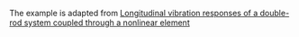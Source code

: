 The example is adapted from [Longitudinal vibration responses of a double-rod system coupled through a nonlinear element](https://doi.org/10.1007/s11071-023-09138-7)

